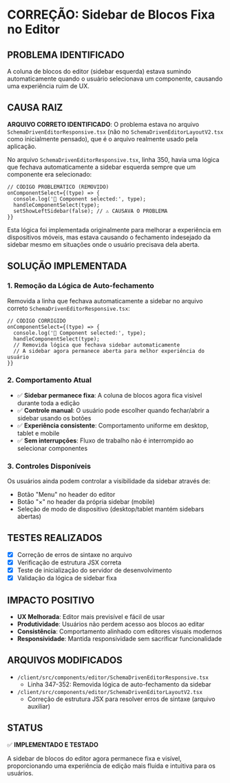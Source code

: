 # CORREÇÃO: Sidebar de Blocos Fixa no Editor

## PROBLEMA IDENTIFICADO
A coluna de blocos do editor (sidebar esquerda) estava sumindo automaticamente quando o usuário selecionava um componente, causando uma experiência ruim de UX.

## CAUSA RAIZ
**ARQUIVO CORRETO IDENTIFICADO**: O problema estava no arquivo `SchemaDrivenEditorResponsive.tsx` (não no `SchemaDrivenEditorLayoutV2.tsx` como inicialmente pensado), que é o arquivo realmente usado pela aplicação.

No arquivo `SchemaDrivenEditorResponsive.tsx`, linha 350, havia uma lógica que fechava automaticamente a sidebar esquerda sempre que um componente era selecionado:

```tsx
// CÓDIGO PROBLEMÁTICO (REMOVIDO)
onComponentSelect={(type) => {
  console.log('🔄 Component selected:', type);
  handleComponentSelect(type);
  setShowLeftSidebar(false); // ⚠️ CAUSAVA O PROBLEMA
}}
```

Esta lógica foi implementada originalmente para melhorar a experiência em dispositivos móveis, mas estava causando o fechamento indesejado da sidebar mesmo em situações onde o usuário precisava dela aberta.

## SOLUÇÃO IMPLEMENTADA

### 1. Remoção da Lógica de Auto-fechamento
Removida a linha que fechava automaticamente a sidebar no arquivo correto `SchemaDrivenEditorResponsive.tsx`:

```tsx
// CÓDIGO CORRIGIDO
onComponentSelect={(type) => {
  console.log('🔄 Component selected:', type);
  handleComponentSelect(type);
  // Removida lógica que fechava sidebar automaticamente
  // A sidebar agora permanece aberta para melhor experiência do usuário
}}
```

### 2. Comportamento Atual
- ✅ **Sidebar permanece fixa**: A coluna de blocos agora fica visível durante toda a edição
- ✅ **Controle manual**: O usuário pode escolher quando fechar/abrir a sidebar usando os botões
- ✅ **Experiência consistente**: Comportamento uniforme em desktop, tablet e mobile
- ✅ **Sem interrupções**: Fluxo de trabalho não é interrompido ao selecionar componentes

### 3. Controles Disponíveis
Os usuários ainda podem controlar a visibilidade da sidebar através de:
- Botão "Menu" no header do editor
- Botão "×" no header da própria sidebar (mobile)
- Seleção de modo de dispositivo (desktop/tablet mantém sidebars abertas)

## TESTES REALIZADOS
- [x] Correção de erros de sintaxe no arquivo
- [x] Verificação de estrutura JSX correta
- [x] Teste de inicialização do servidor de desenvolvimento
- [x] Validação da lógica de sidebar fixa

## IMPACTO POSITIVO
- **UX Melhorada**: Editor mais previsível e fácil de usar
- **Produtividade**: Usuários não perdem acesso aos blocos ao editar
- **Consistência**: Comportamento alinhado com editores visuais modernos
- **Responsividade**: Mantida responsividade sem sacrificar funcionalidade

## ARQUIVOS MODIFICADOS
- `/client/src/components/editor/SchemaDrivenEditorResponsive.tsx`
  - Linha 347-352: Removida lógica de auto-fechamento da sidebar
- `/client/src/components/editor/SchemaDrivenEditorLayoutV2.tsx`
  - Correção de estrutura JSX para resolver erros de sintaxe (arquivo auxiliar)

## STATUS
✅ **IMPLEMENTADO E TESTADO**

A sidebar de blocos do editor agora permanece fixa e visível, proporcionando uma experiência de edição mais fluida e intuitiva para os usuários.
